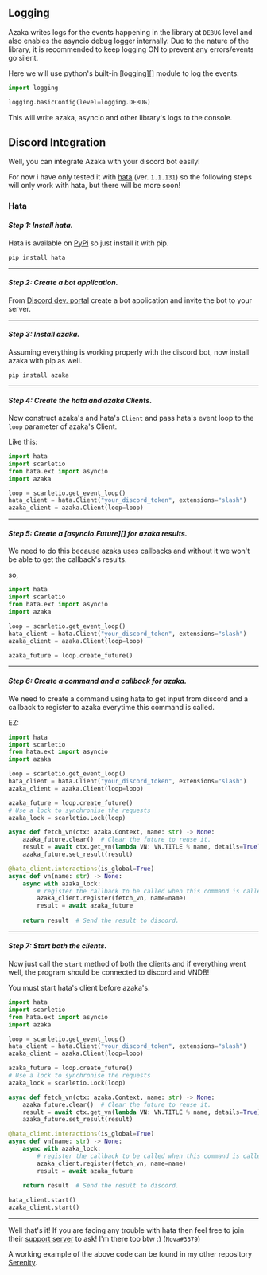 ## Logging

Azaka writes logs for the events happening in the library at `DEBUG` level and also enables the
asyncio debug logger internally. Due to the nature of the library, it is recommended to keep logging ON to prevent any errors/events go silent.

Here we will use python's built-in [logging][] module to log the events:

```python
import logging

logging.basicConfig(level=logging.DEBUG)
```

This will write azaka, asyncio and other library's logs to the console.


## Discord Integration

Well, you can integrate Azaka with your discord bot easily!

For now i have only tested it with [hata](https://github.com/HuyaneMatsu/hata) (ver. `1.1.131`) so the following steps
will only work with hata, but there will be more soon!

### Hata

#### *Step 1: Install hata.*

Hata is available on [PyPi](https://pypi.org/project/hata/) so just install it with pip.

`pip install hata`

------

#### *Step 2: Create a bot application.*

From [Discord dev. portal](https://discord.com/developers/applications) create a bot application
and invite the bot to your server.

------

#### *Step 3: Install azaka.*

Assuming everything is working properly with the discord bot, now install azaka with pip as well.

`pip install azaka`

------

#### *Step 4: Create the hata and azaka Clients.*

Now construct azaka's and hata's `Client` and pass hata's event loop to the `loop` parameter of azaka's Client.

Like this:

```python
import hata
import scarletio
from hata.ext import asyncio
import azaka

loop = scarletio.get_event_loop()
hata_client = hata.Client("your_discord_token", extensions="slash")
azaka_client = azaka.Client(loop=loop)
```

------

#### *Step 5: Create a [asyncio.Future][] for azaka results.*

We need to do this because azaka uses callbacks and without it we won't be able to get the callback's
results.

so,

```python
import hata
import scarletio
from hata.ext import asyncio
import azaka

loop = scarletio.get_event_loop()
hata_client = hata.Client("your_discord_token", extensions="slash")
azaka_client = azaka.Client(loop=loop)

azaka_future = loop.create_future()
```

------

#### *Step 6: Create a command and a callback for azaka.*
We need to create a command using hata to get input from discord and a callback to register to azaka
everytime this command is called.

EZ:

```python
import hata
import scarletio
from hata.ext import asyncio
import azaka

loop = scarletio.get_event_loop()
hata_client = hata.Client("your_discord_token", extensions="slash")
azaka_client = azaka.Client(loop=loop)

azaka_future = loop.create_future()
# Use a lock to synchronise the requests
azaka_lock = scarletio.Lock(loop)

async def fetch_vn(ctx: azaka.Context, name: str) -> None:
    azaka_future.clear()  # Clear the future to reuse it.
    result = await ctx.get_vn(lambda VN: VN.TITLE % name, details=True)
    azaka_future.set_result(result)

@hata_client.interactions(is_global=True)
async def vn(name: str) -> None:
    async with azaka_lock:
        # register the callback to be called when this command is called and azaka is ready to issue it's own commands.
        azaka_client.register(fetch_vn, name=name)  
        result = await azaka_future
    
    return result  # Send the result to discord.
```

------


#### *Step 7: Start both the clients.*

Now just call the `start` method of both the clients and if everything went well, the program should be connected
to discord and VNDB!

You must start hata's client before azaka's.

```python
import hata
import scarletio
from hata.ext import asyncio
import azaka

loop = scarletio.get_event_loop()
hata_client = hata.Client("your_discord_token", extensions="slash")
azaka_client = azaka.Client(loop=loop)

azaka_future = loop.create_future()
# Use a lock to synchronise the requests
azaka_lock = scarletio.Lock(loop)

async def fetch_vn(ctx: azaka.Context, name: str) -> None:
    azaka_future.clear()  # Clear the future to reuse it.
    result = await ctx.get_vn(lambda VN: VN.TITLE % name, details=True)
    azaka_future.set_result(result)

@hata_client.interactions(is_global=True)
async def vn(name: str) -> None:
    async with azaka_lock:
        # register the callback to be called when this command is called and azaka is ready to issue it's own commands.
        azaka_client.register(fetch_vn, name=name)  
        result = await azaka_future
    
    return result  # Send the result to discord.

hata_client.start()
azaka_client.start()
```

------

Well that's it! If you are facing any trouble with hata then feel free to join their [support server](https://discord.com/invite/3cH2r5d) to ask! I'm there too btw :) (`Nova#3379`)

A working example of the above code can be found in my other repository [Serenity](https://github.com/mooncell07/Serenity/blob/master/azaka-maid/bot.py).
